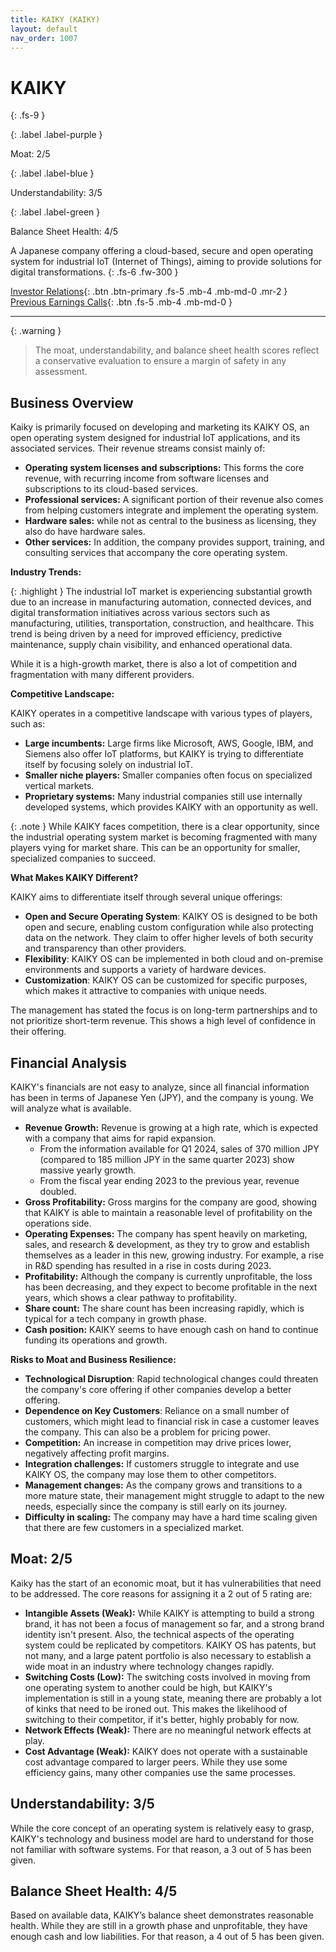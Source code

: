 ```yaml
---
title: KAIKY (KAIKY)
layout: default
nav_order: 1007
---
```


# KAIKY
{: .fs-9 }

{: .label .label-purple }

Moat: 2/5

{: .label .label-blue }

Understandability: 3/5

{: .label .label-green }

Balance Sheet Health: 4/5

A Japanese company offering a cloud-based, secure and open operating system for industrial IoT (Internet of Things), aiming to provide solutions for digital transformations.
{: .fs-6 .fw-300 }

[Investor Relations](https://www.google.com/search?q=KAIKY+investor+relations){: .btn .btn-primary .fs-5 .mb-4 .mb-md-0 .mr-2 }
[Previous Earnings Calls](https://discountingcashflows.com/company/KAIKY/transcripts/){: .btn .fs-5 .mb-4 .mb-md-0 }

---

{: .warning }
>The moat, understandability, and balance sheet health scores reflect a conservative evaluation to ensure a margin of safety in any assessment.



## Business Overview

Kaiky is primarily focused on developing and marketing its KAIKY OS, an open operating system designed for industrial IoT applications, and its associated services. Their revenue streams consist mainly of:

*   **Operating system licenses and subscriptions:** This forms the core revenue, with recurring income from software licenses and subscriptions to its cloud-based services.
*   **Professional services:** A significant portion of their revenue also comes from helping customers integrate and implement the operating system.
*  **Hardware sales:** while not as central to the business as licensing, they also do have hardware sales.
*  **Other services:** In addition, the company provides support, training, and consulting services that accompany the core operating system.

**Industry Trends:**

{: .highlight }
The industrial IoT market is experiencing substantial growth due to an increase in manufacturing automation, connected devices, and digital transformation initiatives across various sectors such as manufacturing, utilities, transportation, construction, and healthcare. This trend is being driven by a need for improved efficiency, predictive maintenance, supply chain visibility, and enhanced operational data.

While it is a high-growth market, there is also a lot of competition and fragmentation with many different providers.

**Competitive Landscape:**

KAIKY operates in a competitive landscape with various types of players, such as:

*   **Large incumbents:** Large firms like Microsoft, AWS, Google, IBM, and Siemens also offer IoT platforms, but KAIKY is trying to differentiate itself by focusing solely on industrial IoT.
*  **Smaller niche players:** Smaller companies often focus on specialized vertical markets.
*  **Proprietary systems:** Many industrial companies still use internally developed systems, which provides KAIKY with an opportunity as well.

{: .note }
While KAIKY faces competition, there is a clear opportunity, since the industrial operating system market is becoming fragmented with many players vying for market share. This can be an opportunity for smaller, specialized companies to succeed.

**What Makes KAIKY Different?**

KAIKY aims to differentiate itself through several unique offerings:

*   **Open and Secure Operating System**: KAIKY OS is designed to be both open and secure, enabling custom configuration while also protecting data on the network. They claim to offer higher levels of both security and transparency than other providers.
*   **Flexibility**: KAIKY OS can be implemented in both cloud and on-premise environments and supports a variety of hardware devices. 
*   **Customization**: KAIKY OS can be customized for specific purposes, which makes it attractive to companies with unique needs.

The management has stated the focus is on long-term partnerships and to not prioritize short-term revenue. This shows a high level of confidence in their offering.

## Financial Analysis

KAIKY's financials are not easy to analyze, since all financial information has been in terms of Japanese Yen (JPY), and the company is young. We will analyze what is available.

*   **Revenue Growth:** Revenue is growing at a high rate, which is expected with a company that aims for rapid expansion. 
    *  From the information available for Q1 2024, sales of 370 million JPY (compared to 185 million JPY in the same quarter 2023) show massive yearly growth.
     * From the fiscal year ending 2023 to the previous year, revenue doubled.
*   **Gross Profitability:** Gross margins for the company are good, showing that KAIKY is able to maintain a reasonable level of profitability on the operations side. 
*   **Operating Expenses:** The company has spent heavily on marketing, sales, and research & development, as they try to grow and establish themselves as a leader in this new, growing industry. For example, a rise in R&D spending has resulted in a rise in costs during 2023.
*   **Profitability:** Although the company is currently unprofitable, the loss has been decreasing, and they expect to become profitable in the next years, which shows a clear pathway to profitability.
*  **Share count:** The share count has been increasing rapidly, which is typical for a tech company in growth phase.
* **Cash position:** KAIKY seems to have enough cash on hand to continue funding its operations and growth.

**Risks to Moat and Business Resilience:**

*   **Technological Disruption**: Rapid technological changes could threaten the company's core offering if other companies develop a better offering.
*   **Dependence on Key Customers**: Reliance on a small number of customers, which might lead to financial risk in case a customer leaves the company. This can also be a problem for pricing power.
*   **Competition:** An increase in competition may drive prices lower, negatively affecting profit margins.
*   **Integration challenges:** If customers struggle to integrate and use KAIKY OS, the company may lose them to other competitors.
*   **Management changes:** As the company grows and transitions to a more mature state, their management might struggle to adapt to the new needs, especially since the company is still early on its journey.
*   **Difficulty in scaling:** The company may have a hard time scaling given that there are few customers in a specialized market.

## Moat: 2/5

Kaiky has the start of an economic moat, but it has vulnerabilities that need to be addressed. The core reasons for assigning it a 2 out of 5 rating are:

*   **Intangible Assets (Weak):** While KAIKY is attempting to build a strong brand, it has not been a focus of management so far, and a strong brand identity isn't present. Also, the technical aspects of the operating system could be replicated by competitors. KAIKY OS has patents, but not many, and a large patent portfolio is also necessary to establish a wide moat in an industry where technology changes rapidly.
*   **Switching Costs (Low):** The switching costs involved in moving from one operating system to another could be high, but KAIKY's implementation is still in a young state, meaning there are probably a lot of kinks that need to be ironed out. This makes the likelihood of switching to their competitor, if it's better, highly probably for now.
*   **Network Effects (Weak):** There are no meaningful network effects at play.
*   **Cost Advantage (Weak):** KAIKY does not operate with a sustainable cost advantage compared to larger peers. While they use some efficiency gains, many other companies use the same processes.

## Understandability: 3/5

While the core concept of an operating system is relatively easy to grasp, KAIKY's technology and business model are hard to understand for those not familiar with software systems. For that reason, a 3 out of 5 has been given.

## Balance Sheet Health: 4/5

Based on available data, KAIKY’s balance sheet demonstrates reasonable health. While they are still in a growth phase and unprofitable, they have enough cash and low liabilities. For that reason, a 4 out of 5 has been given.
